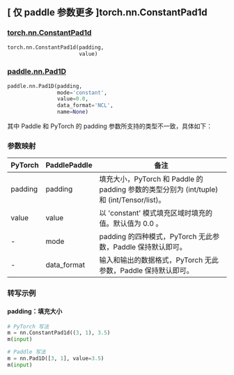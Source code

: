 ## [ 仅 paddle 参数更多 ]torch.nn.ConstantPad1d
### [torch.nn.ConstantPad1d](https://pytorch.org/docs/stable/generated/torch.nn.ConstantPad1d.html?highlight=constantpad1d#torch.nn.ConstantPad1d)

```python
torch.nn.ConstantPad1d(padding,
                       value)
```

### [paddle.nn.Pad1D](https://www.paddlepaddle.org.cn/documentation/docs/zh/develop/api/paddle/nn/Pad1D_cn.html#pad1d)

```python
paddle.nn.Pad1D(padding,
                mode='constant',
                value=0.0,
                data_format='NCL',
                name=None)
```

其中 Paddle 和 PyTorch 的 padding 参数所支持的类型不一致，具体如下：
### 参数映射

| PyTorch       | PaddlePaddle | 备注                                                   |
| ------------- | ------------ | ------------------------------------------------------ |
| padding       | padding      | 填充大小，PyTorch 和 Paddle 的 padding 参数的类型分别为 (int/tuple) 和 (int/Tensor/list)。  |
| value             | value         | 以 'constant' 模式填充区域时填充的值。默认值为 0.0 。  |
| -             | mode         | padding 的四种模式，PyTorch 无此参数，Paddle 保持默认即可。  |
| -             | data_format  | 输入和输出的数据格式，PyTorch 无此参数，Paddle 保持默认即可。  |

### 转写示例
#### padding：填充大小
```python
# PyTorch 写法
m = nn.ConstantPad1d((3, 1), 3.5)
m(input)

# Paddle 写法
m = nn.Pad1D([3, 1], value=3.5)
m(input)
```
